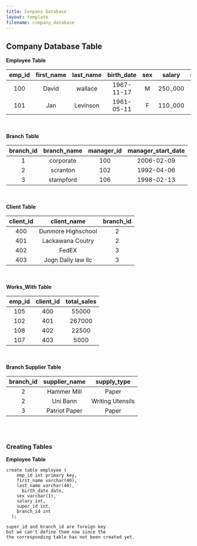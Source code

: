 ```yaml
---
title: Conpany Database 
layout: template
filename: company_database
---
```


## Company Database Table
**Employee Table**

| emp_id | first_name | last_name | birth_date | sex |  salary  | supervisor_id | branch_id |
|:------:|:----------:|:---------:|:----------:|:---:|:--------:|:-------------:|:---------:|
| 100    |  David     | wallace   | 1967-11-17 | M   | 250.,000 |      NULL     |      1    |
| 101    |  Jan       | Levinson  | 1961-05-11 | F   | 110.,000 |      100      |      1    |

<br><br>
**Branch Table**

| branch_id | branch_name | manager_id | manager_start_date |
|:---------:|:-----------:|:----------:|:------------------:|
| 1         | corporate   | 100        |  2006-02-09        |
| 2         | scranton    | 102        |  1992-04-06        |
| 3         | stampford   | 106        |  1998-02-13        |

<br><br>
**Client Table**

| client_id | client_name        | branch_id |
|:---------:|:------------------:|:---------:|
| 400       | Dunmore Highschool | 2         |
| 401       | Lackawana Coutry   | 2         |
| 402       | FedEX              |  3        |
| 403       | Jogn Dally law llc |  3        |

<br><br>
**Works_With Table**

| emp_id | client_id | total_sales |
|:------:|:---------:|:-----------:|
| 105    | 400       | 55000       |
| 102    | 401       | 267000      |
| 108    | 402       | 22500       |
| 107    | 403       |  5000       |

<br><br>
**Branch Supplier Table**

| branch_id | supplier_name | supply_type      |
|:---------:|:-------------:|:----------------:|
| 2         | Hammer Mill   | Paper            |
| 2         | Uni Bann      | Writing Utensils |
| 3         | Patriot Paper | Paper            |

<br><br>
### Creating Tables
**Employee Table**
````
create table employee (
  	emp_id int primary key,
    first_name varchar(40),
    last_name varchar(40),
	  birth_date date,
    sex varchar(1),
  	salary int,
    super_id int, 
    branch_id int
  );

super_id and branch_id are foreign key
but we can't define them now since the
the corresponding table has not been created yet.

````

<br><br><br>
